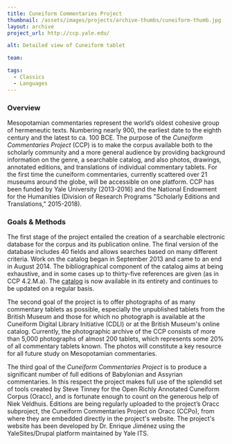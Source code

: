 ```yaml
---
title: Cuneiform Commentaries Project
thumbnail: /assets/images/projects/archive-thumbs/cuneiform-thumb.jpg
layout: archive
project_url: http://ccp.yale.edu/

alt: Detailed view of Cuneiform tablet

team:

tags:
  - Classics
  - Languages
---
```


### Overview

Mesopotamian commentaries represent the world’s oldest cohesive group of hermeneutic texts. Numbering nearly 900, the earliest date to the eighth century and the latest to ca. 100 BCE. The purpose of the *Cuneiform Commentaries Project* (CCP) is to make the corpus available both to the scholarly community and a more general audience by providing background information on the genre, a searchable catalog, and also photos, drawings, annotated editions, and translations of individual commentary tablets. For the first time the cuneiform commentaries, currently scattered over 21 museums around the globe, will be accessible on one platform. CCP has been funded by Yale University (2013-2016) and the National Endowment for the Humanities (Division of Research Programs "Scholarly Editions and Translations," 2015-2018).

### Goals &amp; Methods

The first stage of the project entailed the creation of a searchable electronic database for the corpus and its publication online. The final version of the database includes 40 fields and allows searches based on many different criteria. Work on the catalog began in September 2013 and came to an end in August 2014. The bibliographical component of the catalog aims at being exhaustive, and in some cases up to thirty-five references are given (as in CCP 4.2.M.a). The <a href='http://ccp.yale.edu/catalog' target="_blank">catalog</a> is now available in its entirety and continues to be updated on a regular basis.

The second goal of the project is to offer photographs of as many commentary tablets as possible, especially the unpublished tablets from the British Museum and those for which no photograph is available at the Cuneiform Digital Library Initiative (CDLI) or at the British Museum's online catalog. Currently, the photographic archive of the CCP consists of more than 5,000 photographs of almost 200 tablets, which represents some 20% of all commentary tablets known. The photos will constitute a key resource for all future study on Mesopotamian commentaries.

The third goal of the *Cuneiform Commentaries Project* is to produce a significant number of full editions of Babylonian and Assyrian commentaries. In this respect the project makes full use of the splendid set of tools created by Steve Tinney for the Open Richly Annotated Cuneiform Corpus (Oracc), and is fortunate enough to count on the generous help of Niek Veldhuis. Editions are being regularly uploaded to the project’s Oracc subproject, the Cuneiform Commentaries Project on Oracc (CCPo), from where they are embedded directly in the project's website. The project's website has been developed by Dr. Enrique Jiménez using the YaleSites/Drupal platform maintained by Yale ITS.